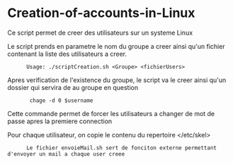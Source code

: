 # Creation-of-accounts-in-Linux
Ce script permet de creer des utilisateurs sur un systeme Linux

Le script prends en parametre le nom du groupe a creer ainsi qu'un fichier contenant la liste des utilisateurs a creer.

          Usage: ./scriptCreation.sh <Groupe> <fichierUsers>
Apres verification de l'existence du groupe, le script va le creer ainsi qu'un dossier qui servira de <home> au groupe en question
           
           chage -d 0 $username 
Cette commande permet de forcer les utilisateurs a changer de mot de passe apres la premiere connection

Pour chaque utilisateur, on copie le contenu du repertoire </etc/skel> 
          
          Le fichier envoieMail.sh sert de fonciton externe permettant d'envoyer un mail a chaque user creee
          

